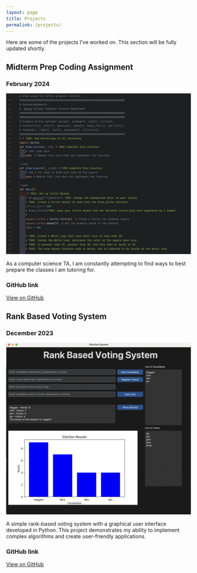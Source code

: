 ```yaml
---
layout: page
title: Projects
permalink: /projects/
---
```


Here are some of the projects I've worked on. This section will be fully updated shortly. 
## Midterm Prep Coding Assignment
### February 2024 

![Midterm Prep Coding Assignment](/assets/MidtermPrep.jpg)

As a computer science TA, I am constantly attempting to find ways to best prepare the classes I am tutoring for.

### GitHub link
[View on GitHub](https://github.com/hamiltonnBC/IntroSoftwareDesign-MidtermPrep)


## Rank Based Voting System 
### December 2023

![Rank Based Voting System](/assets/Rankbasedvotingsystem.png)

A simple rank-based voting system with a graphical user interface developed in Python. This project demonstrates my ability to implement complex algorithms and create user-friendly applications.

### GitHub link
[View on GitHub](https://github.com/hamiltonnBC/RankBasedVotingSystem)
